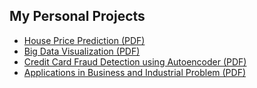 ## My Personal Projects

- [House Price Prediction (PDF)](house%20price%20Prediction.pdf)
- [Big Data Visualization (PDF)](Big%20Data%20Visualization.pdf)
- [Credit Card Fraud Detection using Autoencoder (PDF)](Credit%20Card%20Fraud%20Detection%20using%20autoencoder.pdf)
- [Applications in Business and Industrial Problem (PDF)](Applications%20in%20Business%20and%20Industrial%20problem.pptx.pdf)
